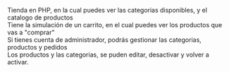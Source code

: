 Tienda en PHP, en la cual puedes ver las categorias disponibles, y el catalogo de productos      
Tiene la simulación de un carrito, en el cual puedes ver los productos que vas a "comprar"    
Si tienes cuenta de administrador, podrás gestionar las categorias, productos y pedidos    
Los productos y las categorias, se puden editar, desactivar y volver a activar.
